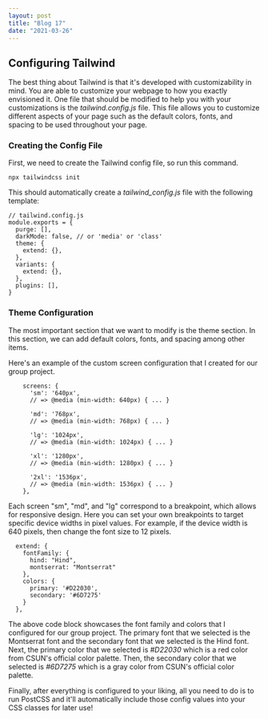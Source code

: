 ```yaml
---
layout: post
title: "Blog 17"
date: "2021-03-26"
---
```


## Configuring Tailwind

The best thing about Tailwind is that it's developed with customizability in mind. You are able to customize your webpage to how you exactly envisioned it. One file that should be modified to help you with your customizations is the _tailwind.config.js_ file. This file allows you to customize different aspects of your page such as the default colors, fonts, and spacing to be used throughout your page.

### Creating the Config File
First, we need to create the Tailwind config file, so run this command.

`npx tailwindcss init`

This should automatically create a _tailwind_config.js_ file with the following template:
```
// tailwind.config.js
module.exports = {
  purge: [],
  darkMode: false, // or 'media' or 'class'
  theme: {
    extend: {},
  },
  variants: {
    extend: {},
  },
  plugins: [],
}
```

### Theme Configuration
The most important section that we want to modify is the theme section. In this section, we can add default colors, fonts, and spacing among other items.

Here's an example of the custom screen configuration that I created for our group project. 
```
    screens: {
      'sm': '640px',
      // => @media (min-width: 640px) { ... }

      'md': '768px',
      // => @media (min-width: 768px) { ... }

      'lg': '1024px',
      // => @media (min-width: 1024px) { ... }

      'xl': '1280px',
      // => @media (min-width: 1280px) { ... }

      '2xl': '1536px',
      // => @media (min-width: 1536px) { ... }
    },
```
Each screen "sm", "md", and "lg" correspond to a breakpoint, which allows for responsive design. Here you can set your own breakpoints to target specific device widths in pixel values. For example, if the device width is 640 pixels, then change the font size to 12 pixels.
  ```
    extend: {
      fontFamily: {
        hind: "Hind",
        montserrat: "Montserrat"
      },
      colors: {
        primary: '#D22030',
        secondary: '#6D7275'
      }
    },
  ```
The above code block showcases the font family and colors that I configured for our group project. The primary font that we selected is the Montserrat font and the secondary font that we selected is the Hind font. Next, the primary color that we selected is _#D22030_ which is a red color from CSUN's official color palette. Then, the secondary color that we selected is _#6D7275_ which is a gray color from CSUN's official color palette.

Finally, after everything is configured to your liking, all you need to do is to run PostCSS and it'll automatically include those config values into your CSS classes for later use!